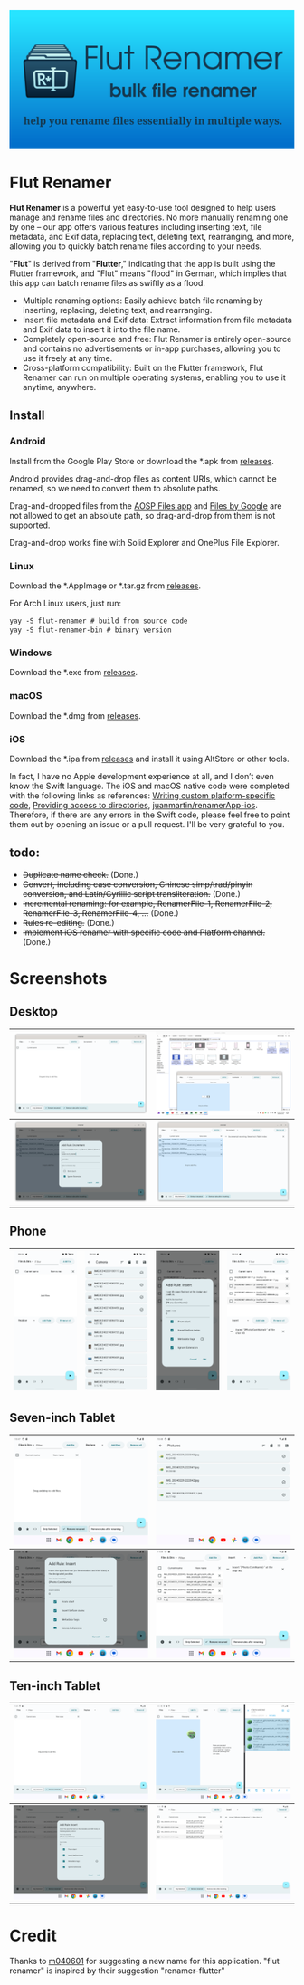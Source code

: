 ![feature graphic image](/assets/play-feature-graphic.png?raw=true)

# Flut Renamer

**Flut Renamer** is a powerful yet easy-to-use tool designed to help users manage and rename files and directories. No more manually renaming one by one – our app offers various features including inserting text, file metadata, and Exif data, replacing text, deleting text, rearranging, and more, allowing you to quickly batch rename files according to your needs.

"**Flut**" is derived from "**Flutter**," indicating that the app is built using the Flutter framework, and "Flut" means "flood" in German, which implies that this app can batch rename files as swiftly as a flood.

* Multiple renaming options: Easily achieve batch file renaming by inserting, replacing, deleting text, and rearranging.
* Insert file metadata and Exif data: Extract information from file metadata and Exif data to insert it into the file name.
* Completely open-source and free: Flut Renamer is entirely open-source and contains no advertisements or in-app purchases, allowing you to use it freely at any time.
* Cross-platform compatibility: Built on the Flutter framework, Flut Renamer can run on multiple operating systems, enabling you to use it anytime, anywhere.

## Install
### Android
Install from the Google Play Store or download the *.apk from [releases].

Android provides drag-and-drop files as content URIs, which cannot be renamed, so we need to convert them to absolute paths.

Drag-and-dropped files from the [AOSP Files app](https://www.androidpolice.com/2017/03/22/android-o-feature-spotlight-downloads-app-now-files-new-features/) and [Files by Google](https://play.google.com/store/apps/details?id=com.google.android.apps.nbu.files) are not allowed to get an absolute path, so drag-and-drop from them is not supported.

Drag-and-drop works fine with Solid Explorer and OnePlus File Explorer.

### Linux
Download the *.AppImage or *.tar.gz from [releases].

For Arch Linux users, just run:
```shell
yay -S flut-renamer # build from source code
yay -S flut-renamer-bin # binary version
```

### Windows
Download the *.exe from [releases].

### macOS
Download the *.dmg from [releases].

### iOS
Download the *.ipa from [releases] and install it using AltStore or other tools.

In fact, I have no Apple development experience at all, and I don’t even know the Swift language. The iOS and macOS native code were completed with the following links as references: [Writing custom platform-specific code](https://docs.flutter.dev/platform-integration/platform-channels?tab=type-mappings-swift-tab#type-mappings-swift-tab), [Providing access to directories](https://developer.apple.com/documentation/uikit/view_controllers/providing_access_to_directories), [juanmartin/renamerApp-ios](https://github.com/juanmartin/renamerApp-ios). Therefore, if there are any errors in the Swift code, please feel free to point them out by opening an issue or a pull request. I'll be very grateful to you.

## todo:
- ~~Duplicate name check.~~ (Done.)
- ~~Convert, including case conversion, Chinese simp/trad/pinyin conversion, and Latin/Cyrillic script transliteration.~~ (Done.)
- ~~Incremental renaming: for example, RenamerFile-1, RenamerFile-2, RenamerFile-3, RenamerFile-4, ...~~ (Done.)
- ~~Rules re-editing.~~ (Done.)
- ~~Implement iOS renamer with specific code and Platform channel.~~ (Done.)

# Screenshots
## Desktop
| ![Desktop-0](/screenshots/Desktop-0.png?raw=true) | ![Desktop-1](/screenshots/Desktop-1.png?raw=true) |
|:--------------------------------------------------|:--------------------------------------------------|
| ![Desktop-2](/screenshots/Desktop-2.png?raw=true) | ![Desktop-3](/screenshots/Desktop-3.png?raw=true) |

## Phone
| ![Phone-0](/screenshots/Phone-0.png?raw=true) | ![Phone-1](/screenshots/Phone-1.png?raw=true) | ![Phone-2](/screenshots/Phone-2.png?raw=true) | ![Phone-3](/screenshots/Phone-3.png?raw=true) |
|:----------------------------------------------|:----------------------------------------------|:----------------------------------------------|:----------------------------------------------|

## Seven-inch Tablet
| ![Seven-inch_Tablet-0](/screenshots/Seven-inch_Tablet-0.png?raw=true) | ![Seven-inch_Tablet-1](/screenshots/Seven-inch_Tablet-1.png?raw=true) |
|:----------------------------------------------------------------------|:----------------------------------------------------------------------|
| ![Seven-inch_Tablet-2](/screenshots/Seven-inch_Tablet-2.png?raw=true) | ![Seven-inch_Tablet-3](/screenshots/Seven-inch_Tablet-3.png?raw=true) |

## Ten-inch Tablet
| ![Ten-inch_Tablet-0](/screenshots/Ten-inch_Tablet-0.png?raw=true) | ![Ten-inch_Tablet-1](/screenshots/Ten-inch_Tablet-1.png?raw=true) |
|:------------------------------------------------------------------|:------------------------------------------------------------------|
| ![Ten-inch_Tablet-2](/screenshots/Ten-inch_Tablet-2.png?raw=true) | ![Ten-inch_Tablet-3](/screenshots/Ten-inch_Tablet-3.png?raw=true) |

# Credit
Thanks to [m040601](https://aur.archlinux.org/account/m040601) for suggesting a new name for this application. "flut renamer" is inspired by their suggestion "renamer-flutter"

[releases]: https://github.com/sun-jiao/renamer/releases
